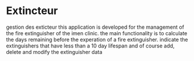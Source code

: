 # Extincteur
gestion des exticteur 
this application is developed for the management of the fire extinguisher of the imen clinic.
       the main functionality is to calculate the days remaining before the experation of a fire extinguisher.
       indicate the extinguishers that have less than a 10 day lifespan
       and of course add, delete and modify the extinguisher data
       
